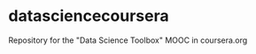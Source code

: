 datasciencecoursera
===================

Repository for the "Data Science Toolbox" MOOC in coursera.org
